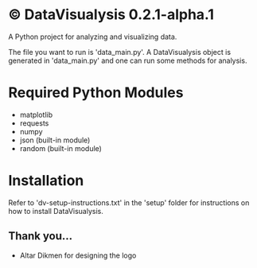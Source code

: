# © DataVisualysis 0.2.1-alpha.1

A Python project for analyzing and visualizing data.

The file you want to run is 'data_main.py'. A DataVisualysis object is generated in 'data_main.py' and one can run some methods for analysis.

# Required Python Modules
- matplotlib
- requests
- numpy
- json (built-in module)
- random (built-in module)

# Installation
Refer to 'dv-setup-instructions.txt' in the 'setup' folder for instructions on how to install DataVisualysis.

## Thank you...
- Altar Dikmen for designing the logo
